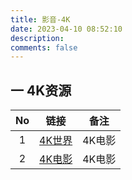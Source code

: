 ```yaml
---
title: 影音-4K
date: 2023-04-10 08:52:10
description: 
comments: false
---
```


## 一 4K资源

|  No  |              链接               |  备注  |
| :--: | :-----------------------------: | :----: |
|  1   | [4K世界](https://www.4ksj.com/) | 4K电影 |
|  2   |   [4K电影](https://4k-m.com/)   | 4K电影 |

